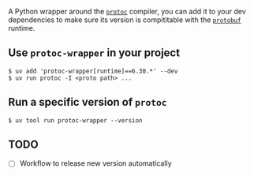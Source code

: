 A Python wrapper around the [`protoc`](https://github.com/protocolbuffers/protobuf) compiler, you can add it to your dev dependencies to make sure its version
is compititable with the [`protobuf`](https://pypi.org/project/protobuf/) runtime.

## Use `protoc-wrapper` in your project

```console
$ uv add 'protoc-wrapper[runtime]==6.30.*' --dev
$ uv run protoc -I <proto path> ...
```

## Run a specific version of `protoc`

```console
$ uv tool run protoc-wrapper --version
```

## TODO

- [ ] Workflow to release new version automatically
